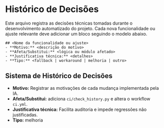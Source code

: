 # Histórico de Decisões

Este arquivo registra as decisões técnicas tomadas durante o desenvolvimento automatizado do projeto.
Cada nova funcionalidade ou ajuste relevante deve adicionar um bloco seguindo o modelo abaixo.

```
## <Nome da funcionalidade ou ajuste>
- **Motivo:** <descrição do motivo>
- **Afeta/Substitui:** <lógica ou módulo afetado>
- **Justificativa técnica:** <detalhes>
- **Tipo:** <fallback | workaround | melhoria | outro>
```

## Sistema de Histórico de Decisões
- **Motivo:** Registrar as motivações de cada mudança implementada pela IA.
- **Afeta/Substitui:** adiciona `ci/check_history.py` e altera o workflow `ci.yml`.
- **Justificativa técnica:** Facilita auditoria e impede regressões não justificadas.
- **Tipo:** melhoria
